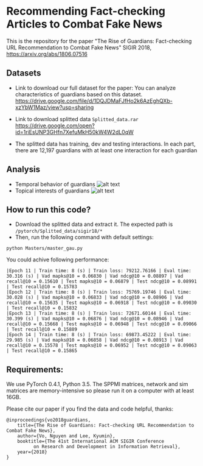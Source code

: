 # Recommending Fact-checking Articles to Combat Fake News
This is the repository for the paper "The Rise of Guardians: Fact-checking URL Recommendation to Combat Fake News" SIGIR 2018,
https://arxiv.org/abs/1806.07516 

## Datasets
- Link to download our full dataset for the paper: You can analyze characteristics of guardians based on this dataset.
https://drive.google.com/file/d/1DQJDMaFJfHo2k6AzEghQXb-xzYbW1Maz/view?usp=sharing 

- Link to download splitted data `Splitted_data.rar`
https://drive.google.com/open?id=1riEsUNP3GHfn7XefuMkH50kW4W2dL0qW

- The splitted data has training, dev and testing interactions. In each part, there are 12,197 guardians with at least
one interaction for each guardian

## Analysis
- Temporal behavior of guardians
![alt text](https://github.com/nguyenvo09/CombatingFakeNews/blob/master/pytorch/images/temporal.png)
- Topical interests of guardians
![alt text](https://github.com/nguyenvo09/CombatingFakeNews/blob/master/pytorch/images/topics.png)

## How to run this code?
- Download the splitted data and extract it. The expected path is `/pytorch/Splitted_data/sigir18/*`
- Then, run the following command with default settings:
```
python Masters/master_gau.py
```
You could achive following performance:
```
|Epoch 11 | Train time: 8 (s) | Train loss: 79212.76166 | Eval time: 30.316 (s) | Vad mapks@10 = 0.06830 | Vad ndcg@10 = 0.08897 | Vad recall@10 = 0.15610 | Test mapks@10 = 0.06879 | Test ndcg@10 = 0.08991 | Test recall@10 = 0.15783
|Epoch 12 | Train time: 8 (s) | Train loss: 75769.19746 | Eval time: 30.028 (s) | Vad mapks@10 = 0.06833 | Vad ndcg@10 = 0.08906 | Vad recall@10 = 0.15635 | Test mapks@10 = 0.06918 | Test ndcg@10 = 0.09030 | Test recall@10 = 0.15832
|Epoch 13 | Train time: 8 (s) | Train loss: 72671.60144 | Eval time: 30.399 (s) | Vad mapks@10 = 0.06876 | Vad ndcg@10 = 0.08946 | Vad recall@10 = 0.15668 | Test mapks@10 = 0.06948 | Test ndcg@10 = 0.09066 | Test recall@10 = 0.15889
|Epoch 14 | Train time: 8 (s) | Train loss: 69873.45222 | Eval time: 29.985 (s) | Vad mapks@10 = 0.06858 | Vad ndcg@10 = 0.08913 | Vad recall@10 = 0.15578 | Test mapks@10 = 0.06952 | Test ndcg@10 = 0.09063 | Test recall@10 = 0.15865
```
## Requirements:
We use PyTorch 0.4.1, Python 3.5. The SPPMI matrices, network and sim matrices are memory-intensive so please run
it on a computer with at least 16GB.


Please cite our paper if you find the data and code helpful, thanks:

```
@inproceedings{vo2018guardians,
	title={The Rise of Guardians: Fact-checking URL Recommendation to Combat Fake News},
	author={Vo, Nguyen and Lee, Kyumin},
	booktitle={The 41st International ACM SIGIR Conference 
		  on Research and Development in Information Retrieval},
	year={2018}
}
```
